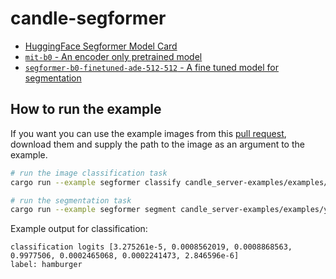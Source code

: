 # candle-segformer

- [HuggingFace Segformer Model Card][segformer]
- [`mit-b0` - An encoder only pretrained model][encoder]
- [`segformer-b0-finetuned-ade-512-512` - A fine tuned model for segmentation][ade512]

## How to run the example

If you want you can use the example images from this [pull request][pr], download them and supply the path to the image
as an argument to the example.

```bash
# run the image classification task
cargo run --example segformer classify candle_server-examples/examples/yolo-v8/assets/bike.jpg

# run the segmentation task
cargo run --example segformer segment candle_server-examples/examples/yolo-v8/assets/bike.jpg

```

Example output for classification:

```text
classification logits [3.275261e-5, 0.0008562019, 0.0008868563, 0.9977506, 0.0002465068, 0.0002241473, 2.846596e-6]
label: hamburger
```

[pr]: https://github.com/huggingface/candle/pull/1617

[segformer]: https://huggingface.co/docs/transformers/model_doc/segformer

[encoder]: https://huggingface.co/nvidia/mit-b0

[ade512]: https://huggingface.co/nvidia/segformer-b0-finetuned-ade-512-512
